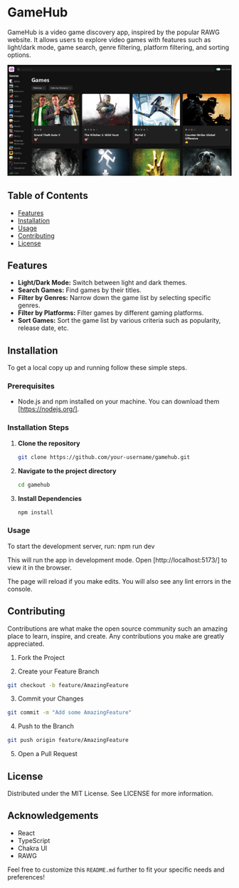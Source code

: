 # GameHub

GameHub is a video game discovery app, inspired by the popular RAWG website. It allows users to explore video games with features such as light/dark mode, game search, genre filtering, platform filtering, and sorting options.

![Gamehub](/src/assets/gameHub.png)

## Table of Contents

- [Features](#features)
- [Installation](#installation)
- [Usage](#usage)
- [Contributing](#contributing)
- [License](#license)

## Features

- **Light/Dark Mode:** Switch between light and dark themes.
- **Search Games:** Find games by their titles.
- **Filter by Genres:** Narrow down the game list by selecting specific genres.
- **Filter by Platforms:** Filter games by different gaming platforms.
- **Sort Games:** Sort the game list by various criteria such as popularity, release date, etc.

## Installation

To get a local copy up and running follow these simple steps.

### Prerequisites

- Node.js and npm installed on your machine. You can download them [https://nodejs.org/].

### Installation Steps

1. **Clone the repository**

   ```sh
   git clone https://github.com/your-username/gamehub.git

   ```

2. **Navigate to the project directory**

   ```sh
   cd gamehub

   ```

3. **Install Dependencies**
   ```sh
   npm install
   ```

### Usage

To start the development server, run:
npm run dev

This will run the app in development mode. Open [http://localhost:5173/] to view it in the browser.

The page will reload if you make edits. You will also see any lint errors in the console.

## Contributing

Contributions are what make the open source community such an amazing place to learn, inspire, and create. Any contributions you make are greatly appreciated.

1. Fork the Project

2. Create your Feature Branch

```sh
git checkout -b feature/AmazingFeature
```

3. Commit your Changes

```sh
git commit -m "Add some AmazingFeature"
```

4. Push to the Branch

```sh
git push origin feature/AmazingFeature
```

5. Open a Pull Request

## License

Distributed under the MIT License. See LICENSE for more information.

## Acknowledgements

- React
- TypeScript
- Chakra UI
- RAWG

Feel free to customize this `README.md` further to fit your specific needs and preferences!
